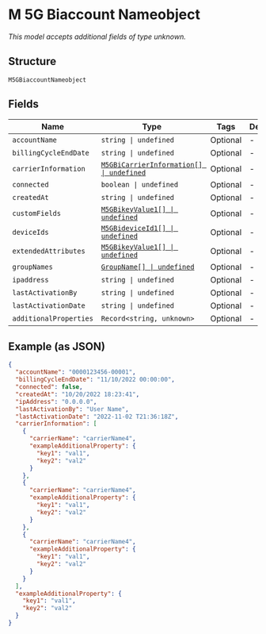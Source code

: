 
# M 5G Biaccount Nameobject

*This model accepts additional fields of type unknown.*

## Structure

`M5GBiaccountNameobject`

## Fields

| Name | Type | Tags | Description |
|  --- | --- | --- | --- |
| `accountName` | `string \| undefined` | Optional | - |
| `billingCycleEndDate` | `string \| undefined` | Optional | - |
| `carrierInformation` | [`M5GBiCarrierInformation[] \| undefined`](../../doc/models/m-5g-bi-carrier-information.md) | Optional | - |
| `connected` | `boolean \| undefined` | Optional | - |
| `createdAt` | `string \| undefined` | Optional | - |
| `customFields` | [`M5GBikeyValue1[] \| undefined`](../../doc/models/m-5g-bikey-value-1.md) | Optional | - |
| `deviceIds` | [`M5GBideviceId1[] \| undefined`](../../doc/models/m-5g-bidevice-id-1.md) | Optional | - |
| `extendedAttributes` | [`M5GBikeyValue1[] \| undefined`](../../doc/models/m-5g-bikey-value-1.md) | Optional | - |
| `groupNames` | [`GroupName[] \| undefined`](../../doc/models/group-name.md) | Optional | - |
| `ipaddress` | `string \| undefined` | Optional | - |
| `lastActivationBy` | `string \| undefined` | Optional | - |
| `lastActivationDate` | `string \| undefined` | Optional | - |
| `additionalProperties` | `Record<string, unknown>` | Optional | - |

## Example (as JSON)

```json
{
  "accountName": "0000123456-00001",
  "billingCycleEndDate": "11/10/2022 00:00:00",
  "connected": false,
  "createdAt": "10/20/2022 18:23:41",
  "ipAddress": "0.0.0.0",
  "lastActivationBy": "User Name",
  "lastActivationDate": "2022-11-02 T21:36:18Z",
  "carrierInformation": [
    {
      "carrierName": "carrierName4",
      "exampleAdditionalProperty": {
        "key1": "val1",
        "key2": "val2"
      }
    },
    {
      "carrierName": "carrierName4",
      "exampleAdditionalProperty": {
        "key1": "val1",
        "key2": "val2"
      }
    },
    {
      "carrierName": "carrierName4",
      "exampleAdditionalProperty": {
        "key1": "val1",
        "key2": "val2"
      }
    }
  ],
  "exampleAdditionalProperty": {
    "key1": "val1",
    "key2": "val2"
  }
}
```

